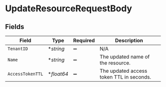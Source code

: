 # UpdateResourceRequestBody


## Fields

| Field                                    | Type                                     | Required                                 | Description                              |
| ---------------------------------------- | ---------------------------------------- | ---------------------------------------- | ---------------------------------------- |
| `TenantID`                               | **string*                                | :heavy_minus_sign:                       | N/A                                      |
| `Name`                                   | **string*                                | :heavy_minus_sign:                       | The updated name of the resource.        |
| `AccessTokenTTL`                         | **float64*                               | :heavy_minus_sign:                       | The updated access token TTL in seconds. |